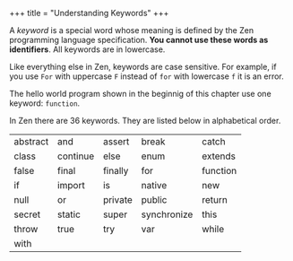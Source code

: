 +++
title = "Understanding Keywords"
+++

A *keyword* is a special word whose meaning is defined by the Zen programming
language specification. **You cannot use these words as identifiers**.
All keywords are in lowercase.

Like everything else in Zen, keywords are case sensitive. For example, if you
use `For` with uppercase `F` instead of `for` with lowercase `f` it is an error.

The hello world program shown in the beginnig of this chapter use one keyword:
`function`.

In Zen there are 36 keywords. They are listed below in alphabetical order.

| | | | | |
|----------|-----------|-----------|-------------|----------|
| abstract | and       | assert    | break       | catch    |
| class    | continue  | else      | enum        | extends  | 
| false    | final     | finally   | for         | function |
| if       | import    | is        | native      | new      | 
| null     | or        | private   | public      | return   | 
| secret   | static    | super     | synchronize | this     | 
| throw    | true      | try       | var         | while    |
| with     |